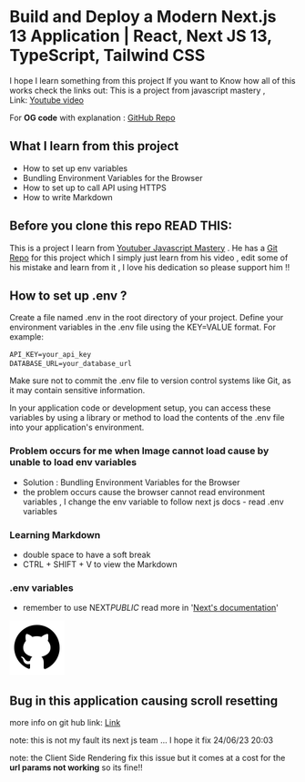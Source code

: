 # Build and Deploy a Modern Next.js 13 Application | React, Next JS 13, TypeScript, Tailwind CSS

I hope I learn something from this project
If you want to Know how all of this works check the links out:
This is a project from javascript mastery ,  
 Link: [Youtube video](https://youtu.be/pUNSHPyVryU)

For **OG code** with explanation : [GitHub Repo](https://github.com/adrianhajdin/project_next13_car_showcase/tree/main)

## What I learn from this project

- How to set up env variables
- Bundling Environment Variables for the Browser
- How to set up to call API using HTTPS
- How to write Markdown

## Before you clone this repo READ THIS:
This is a project I learn from [Youtuber Javascript Mastery](https://www.youtube.com/@javascriptmastery) . He has a [Git Repo](https://github.com/adrianhajdin/project_next13_car_showcase) for this project which I simply just learn from his video , edit some of his mistake and learn from it , I love his dedication so please support him !! 

## How to set up .env ?

Create a file named .env in the root directory of your project.
Define your environment variables in the .env file using the KEY=VALUE format. For example:

```
API_KEY=your_api_key
DATABASE_URL=your_database_url
```

Make sure not to commit the .env file to version control systems like Git, as it may contain sensitive information.

In your application code or development setup, you can access these variables by using a library or method to load the contents of the .env file into your application's environment.


### Problem occurs for me when Image cannot load cause by unable to load env variables

- Solution : Bundling Environment Variables for the Browser
- the problem occurs cause the browser cannot read environment variables , I change the env variable to follow next js docs - read .env variables

### Learning Markdown

- double space to have a soft break
- CTRL + SHIFT + V to view the Markdown

### .env variables

- remember to use NEXT*PUBLIC* read more in '[Next's documentation](https://nextjs.org/docs/app/building-your-application/configuring/environment-variables#bundling-environment-variables-for-the-browser)'

![Alt text](/public/github.svg "GitHub LOGO")

  <!-- Link bruh so ugly -->

## Bug in this application causing scroll resetting

more info on git hub link: [Link](https://github.com/vercel/next.js/issues/49087)

note: this is not my fault its next js team ... I hope it fix 24/06/23 20:03

note: the Client Side Rendering fix this issue but it comes at a cost for the **url params not working** so its fine!!

